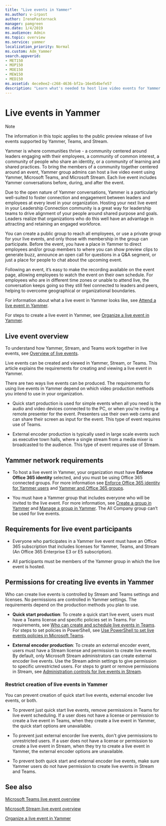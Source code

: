 ```yaml
---
title: "Live events in Yammer"
ms.author: v-irpast
author: IrenePasternack
manager: pamgreen
ms.date: 1/4/2019
ms.audience: Admin
ms.topic: overview
ms.service: yammer
localization_priority: Normal
ms.custom: Adm_Yammer
search.appverid:
- MET150
- MOP150
- MOE150
- MEW150
- MED150
ms.assetid: 4ece0ee2-c268-4636-bf2a-16e454befe57
description: "Learn what's needed to host live video events for Yammer users."
---
```

# Live events in Yammer

> [!NOTE]
> The information in this topic applies to the public preview release of live events supported by Yammer, Teams, and Stream.

Yammer is where communities thrive - a community centered around leaders engaging with their employees, a community of common interest, a community of people who share an identity, or a community of learning and shared practices. To bring the members of a community together centered around an event, Yammer group admins can host a live video event using Yammer, Microsoft Teams, and Microsoft Stream. Each live event includes Yammer conversations before, during, and after the event.

Due to the open nature of Yammer conversations, Yammer is a particularly well-suited to foster connection and engagement between leaders and employees at every level in your organization. Hosting your next live event in your Leadership Connection community is a great way for leadership teams to drive alignment of your people around shared purpose and goals. Leaders realize that organizations who do this well have an advantage in attracting and retaining an engaged workforce.

You can create a public group to reach all employees, or use a private group for your live events, and only those with membership in the group can participate. Before the event, you have a place in Yammer to direct employees and/or group members to where you can show preview clips to generate buzz, announce an open call for questions in a Q&A segment, or just a place for people to chat about the upcoming event. 

Following an event, it’s easy to make the recording available on the event page, allowing employees to watch the event on their own schedule. For employees who are in different time zones or unable to attend live, the conversation keeps going so they still feel connected to leaders and peers, helping to overcome geographical or organizational boundaries.

For information about what a live event in Yammer looks like, see [Attend a live event in Yammer](https://support.office.com/article/attend-a-live-event-in-yammer-4b08133c-9ebb-47b0-ab60-4dbfd4bfc965). 

For steps to create a live event in Yammer, see [Organize a live event in Yammer](https://support.office.com/article/organize-a-live-event-in-yammer-105dd7af-9caf-4a5e-8a44-56d203e96551).

## Live event overview

To understand how Yammer, Stream, and Teams work together in live events, see [Overview of live events](https://docs.microsoft.com/microsoftteams/teams-live-events/what-are-teams-live-events#overview).

Live events can be created and viewed in Yammer, Stream, or Teams. This article explains the requirements for creating and viewing a live event in Yammer. 

There are two ways live events can be produced. The requirements for using live events in Yammer depend on which video production methods you intend to use in your organization.

- Quick start production is used for simple events when all you need is the audio and video devices connected to the PC, or when you're inviting a remote presenter for the event. Presenters use their own web cams and can share their screen as input for the event. This type of event requires use of Teams.

- External encoder production is typically used in large scale events such as executive town halls, where a single stream from a media mixer is broadcasted to the audience. This type of event requires use of Stream.

## Yammer network requirements

 - To host a live event in Yammer, your organization must have **Enforce Office 365 identity** selected, and you must be using Office 365 connected groups. For more information see [Enforce Office 365 identity for Yammer users](../configure-your-yammer-network/enforce-office-365-identity.md) and [Yammer and Office 365 groups](../manage-yammer-groups/yammer-and-office-365-groups.md).

- You must have a Yammer group that includes everyone who will be invited to the live event. For more information, see [Create a group in Yammer](https://support.office.com/en-us/article/create-a-group-in-yammer-b407af4f-9a58-4b12-b43e-afbb1b07c889) and [Manage a group in Yammer](https://support.office.com/en-us/article/manage-a-group-in-yammer-6e05c6d6-5548-4c88-89cd-e6757a514ef2). The All Company group can’t be used for live events.

## Requirements for live event participants

- Everyone who participates in a Yammer live event must have an Office 365 subscription that includes licenses for Yammer, Teams, and Stream (An Office 365 Enterprise E3 or E5 subscription).

- All participants must be members of the Yammer group in which the live event is hosted.

## Permissions for creating live events in Yammer

Who can create live events is controlled by Stream and Teams settings and licenses. No permissions are controlled in Yammer settings. The requirements depend on the production methods you plan to use.

- **Quick start production**:
    To create a quick start live event, users must have a Teams license and specific policies set in Teams. For requirements, see [Who can create and schedule live events in Teams](https://docs.microsoft.com/microsoftteams/teams-live-events/plan-for-teams-live-events#who-can-create-and-schedule-live-events). For steps to set policies in PowerShell, see [Use PowerShell to set live events policies in Microsoft Teams](https://docs.microsoft.com/microsoftteams/teams-live-events/set-teams-live-events-policies-using-powershell). 

- **External encoder production**:
    To create an external encoder event, users must have a Stream license and permission to create live events. By default, only Microsoft Stream administrators can create external encoder live events. Use the Stream admin settings to give permission to specific unrestricted users. For steps to grant or remove permissions in Stream, see [Administration controls for live events in Stream](https://docs.microsoft.com/en-us/stream/live-event-administration).
 
### Restrict creation of live events in Yammer

You can prevent creation of quick start live events, external encoder live events, or both.

- To prevent just quick start live events, remove permissions in Teams for live event scheduling. If a user does not have a license or permission to create a live event in Teams, when they create a live event in Yammer, the quick start options are unavailable.

- To prevent just external encorder live events, don't give permissions to unrestricted users. If a user does not have a license or permission to create a live event in Stream, when they try to create a live event in Yammer, the external encoder options are unavailable.

- To prevent both quick start and external encoder live events, make sure Yammer users do not have permission to create live events in Stream and Teams.

## See also

[Microsoft Teams live event overview](https://support.office.com/article/microsoft-teams-live-events-overview-d077fec2-a058-483e-9ab5-1494afda578a?ui=en-US&rs=en-US&ad=US)

[Microsoft Stream live event overview](https://docs.microsoft.com/en-us/stream/live-event-overview)

[Organize a live event in Yammer](https://support.office.com/article/organize-a-live-event-in-yammer-105dd7af-9caf-4a5e-8a44-56d203e96551)